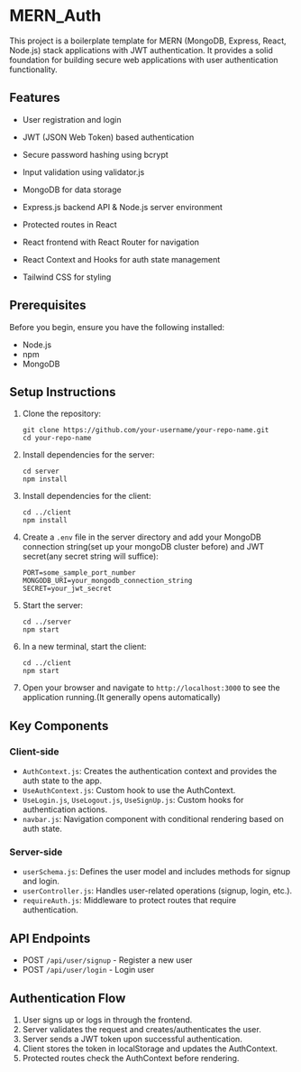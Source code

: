 ﻿# MERN_Auth

This project is a boilerplate template for MERN (MongoDB, Express, React, Node.js) stack applications with JWT authentication. It provides a solid foundation for building secure web applications with user authentication functionality.

## Features

- User registration and login
- JWT (JSON Web Token) based authentication
- Secure password hashing using bcrypt
- Input validation using validator.js
  
- MongoDB for data storage
- Express.js backend API & Node.js server environment

- Protected routes in React
- React frontend with React Router for navigation
- React Context and Hooks for auth state management
- Tailwind CSS for styling

## Prerequisites

Before you begin, ensure you have the following installed:
- Node.js 
- npm
- MongoDB 

## Setup Instructions

1. Clone the repository:
   ```
   git clone https://github.com/your-username/your-repo-name.git
   cd your-repo-name
   ```

2. Install dependencies for the server:
   ```
   cd server
   npm install
   ```

3. Install dependencies for the client:
   ```
   cd ../client
   npm install
   ```

4. Create a `.env` file in the server directory and add your MongoDB connection string(set up your mongoDB cluster before) and JWT secret(any secret string will suffice):
   ```
   PORT=some_sample_port_number
   MONGODB_URI=your_mongodb_connection_string
   SECRET=your_jwt_secret
   ```

5. Start the server:
   ```
   cd ../server
   npm start
   ```

6. In a new terminal, start the client:
   ```
   cd ../client
   npm start
   ```

7. Open your browser and navigate to `http://localhost:3000` to see the application running.(It generally opens automatically)

## Key Components

### Client-side

- `AuthContext.js`: Creates the authentication context and provides the auth state to the app.
- `UseAuthContext.js`: Custom hook to use the AuthContext.
- `UseLogin.js`, `UseLogout.js`, `UseSignUp.js`: Custom hooks for authentication actions.
- `navbar.js`: Navigation component with conditional rendering based on auth state.

### Server-side

- `userSchema.js`: Defines the user model and includes methods for signup and login.
- `userController.js`: Handles user-related operations (signup, login, etc.).
- `requireAuth.js`: Middleware to protect routes that require authentication.

## API Endpoints

- POST `/api/user/signup` - Register a new user
- POST `/api/user/login` - Login user

## Authentication Flow

1. User signs up or logs in through the frontend.
2. Server validates the request and creates/authenticates the user.
3. Server sends a JWT token upon successful authentication.
4. Client stores the token in localStorage and updates the AuthContext.
5. Protected routes check the AuthContext before rendering.

